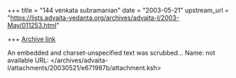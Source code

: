 +++
title = "144 venkata  subramanian"
date = "2003-05-21"
upstream_url = "https://lists.advaita-vedanta.org/archives/advaita-l/2003-May/011253.html"

+++
[Archive link](https://lists.advaita-vedanta.org/archives/advaita-l/2003-May/011253.html)

An embedded and charset-unspecified text was scrubbed...
Name: not available
URL: </archives/advaita-l/attachments/20030521/e671987b/attachment.ksh>
